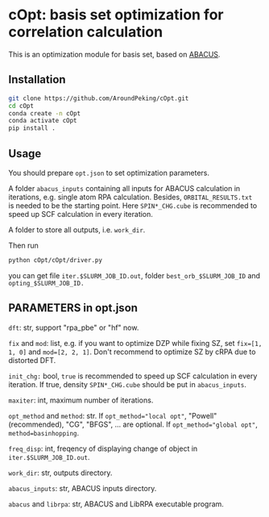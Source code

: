 # cOpt: basis set optimization for correlation calculation

This is an optimization module for basis set, based on [ABACUS](https://github.com/deepmodeling/abacus-develop "ABACUS git repo").

## Installation

```bash
git clone https://github.com/AroundPeking/cOpt.git
cd cOpt
conda create -n cOpt
conda activate cOpt
pip install .
```

## Usage

You should prepare `opt.json` to set optimization parameters. 

A folder `abacus_inputs` containing all inputs for ABACUS calculation in iterations, e.g. single atom RPA calculation. Besides, `ORBITAL_RESULTS.txt ` is needed to be the starting point. Here `SPIN*_CHG.cube` is recommended to speed up SCF calculation in every iteration.

A folder to store all outputs, i.e. `work_dir`.

Then run

```bash
python cOpt/cOpt/driver.py
```

you can get file `iter.$SLURM_JOB_ID.out`, folder `best_orb_$SLURM_JOB_ID` and `opting_$SLURM_JOB_ID.`

## PARAMETERS in opt.json

`dft`: str, support "rpa_pbe" or "hf" now.

`fix` and `mod`: list, e.g. if you want to optimize DZP while fixing SZ, set `fix=[1, 1, 0]` and `mod=[2, 2, 1]`. Don't recommend to optimize SZ by cRPA due to distorted DFT.

`init_chg:` bool, `true` is recommended to speed up SCF calculation in every iteration. If true, density `SPIN*_CHG.cube` should be put in `abacus_inputs`.

`maxiter`: int, maximum number of iterations.

`opt_method` and `method`: str. If `opt_method="local opt"`, "Powell" (recommended), "CG", "BFGS", ... are optional. If `opt_method="global opt"`, `method=basinhopping`.

`freq_disp`: int, freqency of displaying change of object in `iter.$SLURM_JOB_ID.out`.

`work_dir`: str, outputs directory.

`abacus_inputs`: str, ABACUS inputs directory.

`abacus` and `librpa`: str, ABACUS and LibRPA executable program.
